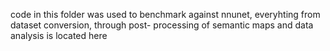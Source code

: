 code in this folder was used to benchmark against nnunet, everyhting from dataset conversion, through post- processing of semantic maps and data analysis is located here
